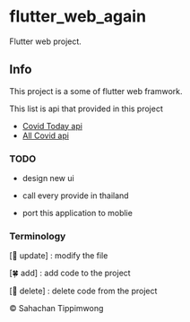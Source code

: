 # flutter_web_again

Flutter web project.

## Info

This project is a some of flutter web framwork.

This list is api that provided in this project

- [Covid Today api](https://covid19.th-stat.com/api/open/today)
- [All Covid api](https://covid19.ddc.moph.go.th/th/api)

### TODO

- design new ui

- call every provide in thailand

- port this application to moblie

### Terminology

[🔨 update] : modify the file

[🍀 add] : add code to the project

[🍁 delete] : delete code from the project

&copy; Sahachan Tippimwong
